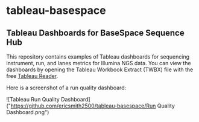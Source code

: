 # tableau-basespace

## Tableau Dashboards for BaseSpace Sequence Hub

This repository contains examples of Tableau dashboards for sequencing instrument, run, and lanes metrics for Illumina NGS data. You can view the dashboards by opening the Tableau Workbook Extract (TWBX) file with the free [Tableau Reader](https://www.tableau.com/products/reader).

Here is a screenshot of a run quality dashboard:

![Tableau Run Quality Dashboard]("https://github.com/ericsmith2500/tableau-basespace/Run Quality Dashboard.png")
